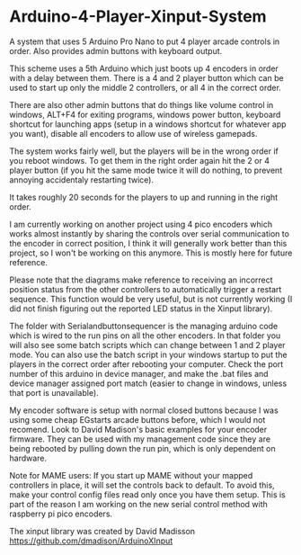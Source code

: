 # Arduino-4-Player-Xinput-System
A system that uses 5 Arduino Pro Nano to put 4 player arcade controls in order. Also provides admin buttons with keyboard output.

This scheme uses a 5th Arduino which just boots up 4 encoders in order with a delay between them. There is a 4 and 2 player button which can be used to start up only the middle 2 controllers, or all 4 in the correct order.

There are also other admin buttons that do things like volume control in windows, ALT+F4 for exiting programs, windows power button, keyboard shortcut for launching apps (setup in a windows shortcut for whatever app you want), disable all encoders to allow use of wireless gamepads.

The system works fairly well, but the players will be in the wrong order if you reboot windows. To get them in the right order again hit the 2 or 4 player button (if you hit the same mode twice it will do nothing, to prevent annoying accidentaly restarting twice).

It takes roughly 20 seconds for the players to up and running in the right order.

I am currently working on another project using 4 pico encoders which works almost instantly by sharing the controls over serial communication to the encoder in correct position, I think it will generally work better than this project, so I won't be working on this anymore. This is mostly here for future reference.

Please note that the diagrams make reference to receiving an incorrect position status from the other controllers to automatically trigger a restart sequence. This function would be very useful, but is not currently working (I did not finish figuring out the reported LED status in the Xinput library).

The folder with Serialandbuttonsequencer is the managing arduino code which is wired to the run pins on all the other encoders. In that folder you will also see some batch scripts which can change between 1 and 2 player mode. You can also use the batch script in your windows startup to put the players in the correct order after rebooting your computer. Check the port number of this arduino in device manager, and make the .bat files and device manager assigned port match (easier to change in windows, unless that port is unavailable).

My encoder software is setup with normal closed buttons because I was using some cheap EGstarts arcade buttons before, which I would not recomend. Look to David Madison's basic examples for your encoder firmware. They can be used with my management code since they are being rebooted by pulling down the run pin, which is only dependent on hardware.

Note for MAME users:
If you start up MAME without your mapped controllers in place, it will set the controls back to default. To avoid this, make your control config files read only once you have them setup. This is part of the reason I am working on the new serial control method with raspberry pi pico encoders.

The xinput library was created by David Madisson
https://github.com/dmadison/ArduinoXInput
